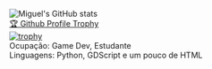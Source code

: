 ![Miguel's GitHub stats](https://github-readme-stats.vercel.app/api?username=miguelrochabh&show_icons=true&theme=dark&hide=prs)</br>
<a href="https://github.com/ryo-ma/github-profile-trophy">🏆 Github Profile Trophy</a></br>
[![trophy](https://github-profile-trophy.vercel.app/?username=miguelrochabh&theme=chalk&title=Commit)](https://github.com/ryo-ma/github-profile-trophy)</br>
Ocupação: Game Dev, Estudante</br>
Linguagens: Python, GDScript e um pouco de HTML
